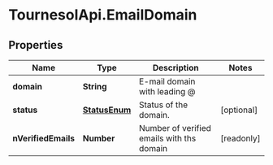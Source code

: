 # TournesolApi.EmailDomain

## Properties

Name | Type | Description | Notes
------------ | ------------- | ------------- | -------------
**domain** | **String** | E-mail domain with leading @ | 
**status** | [**StatusEnum**](StatusEnum.md) | Status of the domain. | [optional] 
**nVerifiedEmails** | **Number** | Number of verified emails with ths domain | [readonly] 


